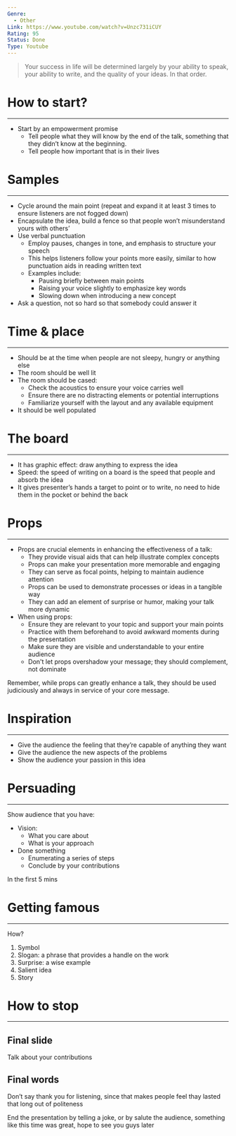 ```yaml
---
Genre:
  - Other
Link: https://www.youtube.com/watch?v=Unzc731iCUY
Rating: 95
Status: Done
Type: Youtube
---
```

> Your success in life will be determined largely by your ability to speak, your ability to write, and the quality of your ideas. In that order.

# How to start?

---

- Start by an empowerment promise
    - Tell people what they will know by the end of the talk, something that they didn’t know at the beginning.
    - Tell people how important that is in their lives

# Samples

---

- Cycle around the main point (repeat and expand it at least 3 times to ensure listeners are not fogged down)
- Encapsulate the idea, build a fence so that people won’t misunderstand yours with others’
- Use verbal punctuation
    - Employ pauses, changes in tone, and emphasis to structure your speech
    - This helps listeners follow your points more easily, similar to how punctuation aids in reading written text
    - Examples include:
        - Pausing briefly between main points
        - Raising your voice slightly to emphasize key words
        - Slowing down when introducing a new concept
- Ask a question, not so hard so that somebody could answer it

# Time & place

---

- Should be at the time when people are not sleepy, hungry or anything else
- The room should be well lit
- The room should be cased:
    - Check the acoustics to ensure your voice carries well
    - Ensure there are no distracting elements or potential interruptions
    - Familiarize yourself with the layout and any available equipment
- It should be well populated

# The board

---

- It has graphic effect: draw anything to express the idea
- Speed: the speed of writing on a board is the speed that people and absorb the idea
- It gives presenter’s hands a target to point or to write, no need to hide them in the pocket or behind the back

# Props

---

- Props are crucial elements in enhancing the effectiveness of a talk:
    - They provide visual aids that can help illustrate complex concepts
    - Props can make your presentation more memorable and engaging
    - They can serve as focal points, helping to maintain audience attention
    - Props can be used to demonstrate processes or ideas in a tangible way
    - They can add an element of surprise or humor, making your talk more dynamic
- When using props:
    - Ensure they are relevant to your topic and support your main points
    - Practice with them beforehand to avoid awkward moments during the presentation
    - Make sure they are visible and understandable to your entire audience
    - Don't let props overshadow your message; they should complement, not dominate

Remember, while props can greatly enhance a talk, they should be used judiciously and always in service of your core message.

# Inspiration

---

- Give the audience the feeling that they’re capable of anything they want
- Give the audience the new aspects of the problems
- Show the audience your passion in this idea

# Persuading

---

Show audience that you have:

- Vision:
    - What you care about
    - What is your approach
- Done something
    - Enumerating a series of steps
    - Conclude by your contributions

In the first 5 mins

# Getting famous

---

How?

1. Symbol
2. Slogan: a phrase that provides a handle on the work
3. Surprise: a wise example
4. Salient idea
5. Story

# How to stop

---

## Final slide

Talk about your contributions

## Final words

Don’t say thank you for listening, since that makes people feel thay lasted that long out of politeness

End the presentation by telling a joke, or by salute the audience, something like this time was great, hope to see you guys later